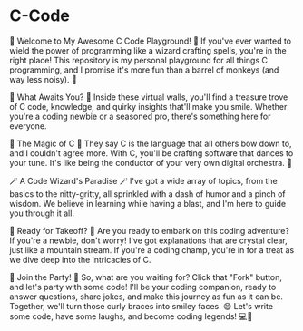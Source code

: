 # C-Code

🚀 Welcome to My Awesome C Code Playground! 🚀
If you've ever wanted to wield the power of programming like a wizard crafting spells, you're in the right place! This repository is my personal playground for all things C programming, and I promise it's more fun than a barrel of monkeys (and way less noisy). 🐒

🌟 What Awaits You? 🌟
Inside these virtual walls, you'll find a treasure trove of C code, knowledge, and quirky insights that'll make you smile. Whether you're a coding newbie or a seasoned pro, there's something here for everyone.

🎩 The Magic of C 🎩
They say C is the language that all others bow down to, and I couldn't agree more. With C, you'll be crafting software that dances to your tune. It's like being the conductor of your very own digital orchestra. 🎵

🪄 A Code Wizard's Paradise 🪄
I've got a wide array of topics, from the basics to the nitty-gritty, all sprinkled with a dash of humor and a pinch of wisdom. We believe in learning while having a blast, and I'm here to guide you through it all.

🚁 Ready for Takeoff? 🚁
Are you ready to embark on this coding adventure? If you're a newbie, don't worry! I've got explanations that are crystal clear, just like a mountain stream. If you're a coding champ, you're in for a treat as we dive deep into the intricacies of C.

🥳 Join the Party! 🥳
So, what are you waiting for? Click that "Fork" button, and let's party with some code! I'll be your coding companion, ready to answer questions, share jokes, and make this journey as fun as it can be. Together, we'll turn those curly braces into smiley faces. 😄
Let's write some code, have some laughs, and become coding legends! 💻🎉
